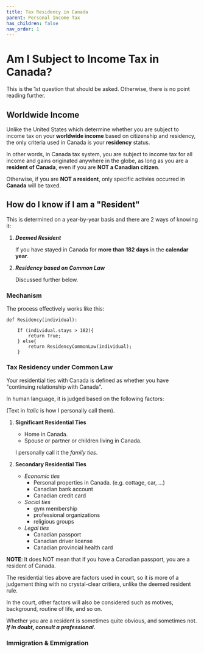 ```yaml
---
title: Tax Residency in Canada
parent: Personal Income Tax
has_children: false
nav_order: 1
---
```


# Am I Subject to Income Tax in Canada?

This is the 1st question that should be asked. Otherwise, there is no point reading further.

## Worldwide Income

Unlike the United States which determine whether you are subject to income tax on your **worldwide income** based on citizenship and residency, the only criteria used in Canada is your **residency** status.

In other words, in Canada tax system, you are subject to income tax for all income and gains originated anywhere in the globe, as long as you are a **resident of Canada**, even if you are **NOT a Canadian citizen**.

Otherwise, if you are **NOT a resident**, only specific activies occurred in **Canada** will be taxed.

## How do I know if I am a "Resident"

This is determined on a year-by-year basis and there are 2 ways of knowing it:

1. ***Deemed Resident***

    If you have stayed in Canada for **more than 182 days** in the **calendar year**.

2. ***Residency based on Common Law***

    Discussed further below.

### Mechanism
The process effectively works like this:

```
def Residency(individual):

    If (individual.stays > 182){
        return True;
    } else{
        return ResidencyCommonLaw(individual);
    }

```

### **Tax Residency under Common Law**

Your residential ties with Canada is defined as whether you have "continuing relationship with Canada".

In human language, it is judged based on the following factors:

(Text in *Italic* is how I personally call them).

1. **Significant Residential Ties**

    - Home in Canada.
    - Spouse or partner or children living in Canada.

    I personally call it the *family ties*.

2. **Secondary Residential Ties**

    - *Economic ties*
        - Personal properties in Canada. (e.g. cottage, car, ...)
        - Canadian bank account
        - Canadian credit card
    - *Social ties*
        - gym membership
        - professional organizations
        - religious groups
    - *Legal ties*
        - Canadian passport
        - Canadian driver license
        - Canadian provincial health card

**NOTE**: It does NOT mean that if you have a Canadian passport, you are a resident of Canada.

The residential ties above are factors used in court, so it is more of a judgement thing with no crystal-clear critiera, unlike the deemed resident rule.

In the court, other factors will also be considered such as motives, background, routine of life, and so on. 

Whether you are a resident is sometimes quite obvious, and sometimes not. ***If in doubt, consult a professional.***

### **Immigration & Emmigration**

